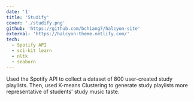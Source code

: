 ```yaml
---
date: '1'
title: 'Studify'
cover: './studify.png'
github: 'https://github.com/bchiang7/halcyon-site'
external: 'https://halcyon-theme.netlify.com/'
tech:
  - Spotify API
  - sci-kit learn
  - nltk
  - seaborn
---
```


Used the Spotify API to collect a dataset of 800 user-created study playlists. Then, used K-means Clustering to generate study playlists more representative of students' study music taste.
